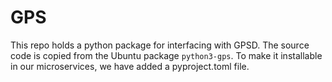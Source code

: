 # GPS
This repo holds a python package for interfacing with GPSD. The source code is copied from the Ubuntu package `python3-gps`. To make it installable in our microservices, we have added a pyproject.toml file. 
